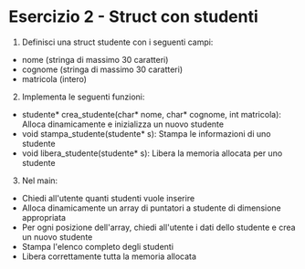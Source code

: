 # Esercizio 2 - Struct con studenti
1. Definisci una struct studente con i seguenti campi:

- nome (stringa di massimo 30 caratteri)
- cognome (stringa di massimo 30 caratteri)
- matricola (intero)


2. Implementa le seguenti funzioni:

- studente* crea_studente(char* nome, char* cognome, int matricola): Alloca dinamicamente e inizializza un nuovo studente
- void stampa_studente(studente* s): Stampa le informazioni di uno studente
- void libera_studente(studente* s): Libera la memoria allocata per uno studente


3. Nel main:

- Chiedi all'utente quanti studenti vuole inserire
- Alloca dinamicamente un array di puntatori a studente di dimensione appropriata
- Per ogni posizione dell'array, chiedi all'utente i dati dello studente e crea un nuovo studente
- Stampa l'elenco completo degli studenti
- Libera correttamente tutta la memoria allocata